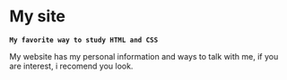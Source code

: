 # My site
**`My favorite way to study HTML and CSS`**

My website has my personal information and ways to talk with me, if you are interest, i recomend you look.
